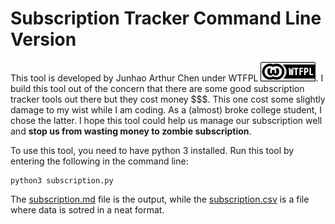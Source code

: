 # Subscription Tracker Command Line Version

This tool is developed by Junhao Arthur Chen under WTFPL
![image of the wtfpl license](wtfpl-badge-1.png "wtfpl badge"). I build this tool out of the concern that there are some good subscription tracker tools out there but they cost money $$$. This one cost some slightly damage to my wist while I am coding. As a (almost) broke college student, I chose the latter. I hope this tool could help us manage our subscription well and **stop us from wasting money to zombie subscription**.

To use this tool, you need to have python 3 installed. Run this tool by entering the following in the command line:
```
python3 subscription.py
```
The [subscription.md](subscription.md) file is the output, while the [subscription.csv](subscription.csv) is a file where data is sotred in a neat format. 


